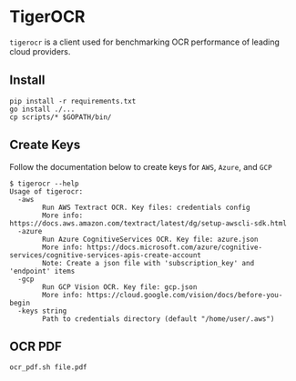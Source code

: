 # TigerOCR

`tigerocr` is a client used for benchmarking OCR performance of leading cloud providers.

## Install

```
pip install -r requirements.txt
go install ./...
cp scripts/* $GOPATH/bin/
```

## Create Keys

Follow the documentation below to create keys for `AWS`, `Azure`, and `GCP`

```
$ tigerocr --help
Usage of tigerocr:
  -aws
    	Run AWS Textract OCR. Key files: credentials config
    	More info: https://docs.aws.amazon.com/textract/latest/dg/setup-awscli-sdk.html
  -azure
    	Run Azure CognitiveServices OCR. Key file: azure.json
    	More info: https://docs.microsoft.com/azure/cognitive-services/cognitive-services-apis-create-account
    	Note: Create a json file with 'subscription_key' and 'endpoint' items
  -gcp
    	Run GCP Vision OCR. Key file: gcp.json
    	More info: https://cloud.google.com/vision/docs/before-you-begin
  -keys string
    	Path to credentials directory (default "/home/user/.aws")
```

## OCR PDF

```
ocr_pdf.sh file.pdf
```
